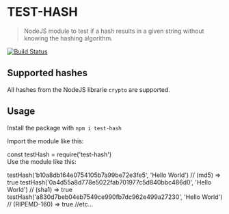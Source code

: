 
# TEST-HASH  
>NodeJS module to test if a hash results in a given string without knowing the hashing algorithm.  

[![Build Status](https://travis-ci.com/MarvinJWendt/node-test-hash.svg?branch=master)](https://travis-ci.com/MarvinJWendt/node-test-hash)
  
## Supported hashes  
All hashes from the NodeJS librarie `crypto` are supported.  
  
## Usage  
  
Install the package with `npm i test-hash`  
  
Import the module like this:  
  
 const testHash = require('test-hash')  
Use the module like this:  
  
 testHash('b10a8db164e0754105b7a99be72e3fe5', 'Hello World') // (md5) => true testHash('0a4d55a8d778e5022fab701977c5d840bbc486d0', 'Hello World') // (sha1) => true testHash('a830d7beb04eb7549ce990fb7dc962e499a27230', 'Hello World') // (RIPEMD-160) => true //etc...